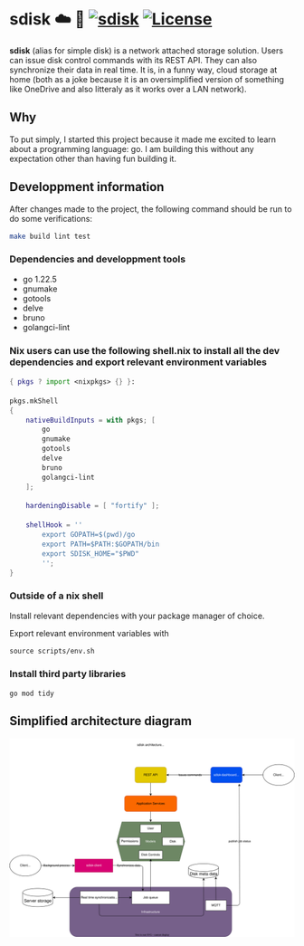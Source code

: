 # sdisk ☁️ 🏡 [![sdisk](https://github.com/Joey-Boivin/sdisk/actions/workflows/sidsk.yml/badge.svg)](https://github.com/Joey-Boivin/sdisk/actions/workflows/sidsk.yml) [![License](https://img.shields.io/badge/License-Apache_2.0-blue.svg)](https://opensource.org/licenses/Apache-2.0)

**sdisk** (alias for simple disk) is a network attached storage solution. Users can issue disk control commands with its REST API. They can also synchronize their data in real time. It is, in a funny way, cloud storage at home (both as a joke because it is an oversimplified version of something like OneDrive and also litteraly as it works over a LAN network).

## Why

To put simply, I started this project because it made me excited to learn about a programming language: go. I am building this without any expectation other than having fun building it.

## Developpment information

After changes made to the project, the following command should be run to do some verifications:

```bash
make build lint test
```

### Dependencies and developpment tools
- go 1.22.5
- gnumake
- gotools
- delve
- bruno
- golangci-lint



### Nix users can use the following shell.nix to install all the dev dependencies and export relevant environment variables

```nix
{ pkgs ? import <nixpkgs> {} }:

pkgs.mkShell
{
    nativeBuildInputs = with pkgs; [
        go 
        gnumake 
        gotools
        delve
        bruno
        golangci-lint
    ];

    hardeningDisable = [ "fortify" ];

    shellHook = ''
        export GOPATH=$(pwd)/go
        export PATH=$PATH:$GOPATH/bin
        export SDISK_HOME="$PWD"
        '';
}
```

### Outside of a nix shell

Install relevant dependencies with your package manager of choice.

Export relevant environment variables with

```shell
source scripts/env.sh
```

### Install third party libraries

```shell
go mod tidy
```

## Simplified architecture diagram

![svg not found](docs/design.svg)
